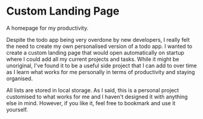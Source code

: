 # Custom Landing Page
A homepage for my productivity.

Despite the todo app being very overdone by new developers, I really felt the need to create my own personalised version of a todo app. 
I wanted to create a custom landing page that would open automatically on startup where I could add all my current projects and tasks. 
While it might be unoriginal, I've found it to be a useful side project that I can add to over time as I learn what works for me personally in terms of productivity and staying organised.

All lists are stored in local storage. As I said, this is a personal project customised to what works for me and I haven't designed it with anything else in mind. However, if you like it, feel free to bookmark and use it yourself.
